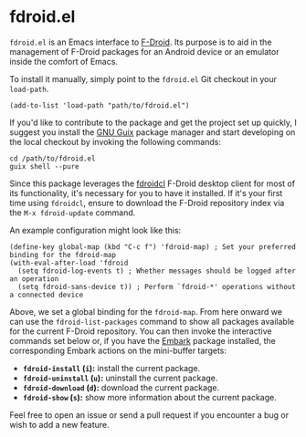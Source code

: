 

# fdroid.el

`fdroid.el` is an Emacs interface to [F-Droid](https://f-droid.org/). Its purpose is to aid in the management of F-Droid packages for an Android device or an emulator inside the comfort of Emacs.  

To install it manually, simply point to the `fdroid.el` Git checkout in your `load-path`.  

    (add-to-list 'load-path "path/to/fdroid.el")

If you'd like to contribute to the package and get the project set up quickly, I suggest you install the [GNU Guix](https://guix.gnu.org/) package manager and start developing on the local checkout by invoking the following commands:  

    cd /path/to/fdroid.el
    guix shell --pure

Since this package leverages the [fdroidcl](https://github.com/mvdan/fdroidcl) F-Droid desktop client for most of its functionality, it's necessary for you to have it installed. If it's your first time using `fdroidcl`, ensure to download the F-Droid repository index via the `M-x fdroid-update` command.  

An example configuration might look like this:  

    (define-key global-map (kbd "C-c f") 'fdroid-map) ; Set your preferred binding for the fdroid-map
    (with-eval-after-load 'fdroid
      (setq fdroid-log-events t) ; Whether messages should be logged after an operation
      (setq fdroid-sans-device t)) ; Perform `fdroid-*' operations without a connected device

Above, we set a global binding for the `fdroid-map`. From here onward we can use the `fdroid-list-packages` command to show all packages available for the current F-Droid repository. You can then invoke the interactive commands set below or, if you have the [Embark](https://github.com/oantolin/embark) package installed, the corresponding Embark actions on the mini-buffer targets:  

-   **`fdroid-install` (`i`):** install the current package.
-   **`fdroid-uninstall` (`u`):** uninstall the current package.
-   **`fdroid-download` (`d`):** download the current package.
-   **`fdroid-show` (`s`):** show more information about the current package.

Feel free to open an issue or send a pull request if you encounter a bug or wish to add a new feature.  


